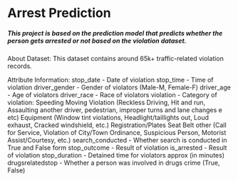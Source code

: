 # Arrest Prediction

##### This project is based on the prediction model that predicts whether the person gets arrested or not based on the violation dataset.

About Dataset:
This dataset contains around 65k+ traffic-related violation records.

Attribute Information:
stop_date - Date of violation
stop_time - Time of violation
driver_gender - Gender of violators (Male-M, Female-F)
driver_age - Age of violators
driver_race - Race of violators
violation - Category of violation:
Speeding
Moving Violation (Reckless Driving, Hit and run, Assaulting another driver, pedestrian, improper turns and lane changes e etc)
Equipment (Window tint violations, Headlight/taillights out, Loud exhaust, Cracked windshield, etc.)
Registration/Plates
Seat Belt
other (Call for Service, Violation of City/Town Ordinance, Suspicious Person, Motorist Assist/Courtesy, etc.)
search_conducted - Whether search is conducted in True and False form
stop_outcome - Result of violation
is_arrested - Result of violation
stop_duration - Detained time for violators approx (in minutes)
drugsrelatedstop - Whether a person was involved in drugs crime (True, False)
